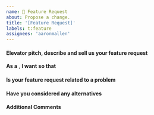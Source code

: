 ```yaml
---
name: 🚀 Feature Request
about: Propose a change.
title: '[Feature Request]'
labels: t:feature
assignees: 'aaronmallen'
---
```


<!--- ⚠️ If you do not respect this template your issue will be closed. -->
<!-- ⚠️ Make sure to browse the opened and closed issues before submitting your issue. -->

#### Elevator pitch, describe and sell us your feature request

<!--- Tell us how this feature would better improve your user experience -->
<!--- Be concise try to sale it in one or two sentences -->
<!--- You can expand further on your idea in the Additional Comments -->

**As a** <!-- what role benefits from this request (i.e. user, developer, admin) -->,
**I want** <!-- what is the goal or desire of the request -->
**so that** <!-- what benefit does your request provide? -->

#### Is your feature request related to a problem

<!--- A clear and concise description of what the problem is. -->
<!--- Ex. I'm always frustrated when [...] -->

#### Have you considered any alternatives

<!--- Is there a compromise to the feature you're requesting? -->

#### Additional Comments

<!--- Is there any more details you'd like to provide about this feature? -->
<!--- Is there another feature in the tracker that are related to yours? -->
